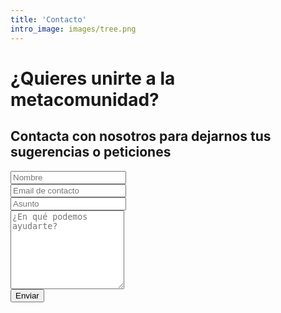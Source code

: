 ```yaml
---
title: 'Contacto'
intro_image: images/tree.png
---
```


# ¿Quieres unirte a la metacomunidad?

## Contacta con nosotros para dejarnos tus sugerencias o peticiones

<form name="contact" action="/thank-you/" method="POST" data-netlify="true">
    <input type="hidden" name="form-name" value="contact" />
    <!-- Text input-->
    <div>
        <label for="Name"></label>
        <div>
            <input id="contact-form-name" name="Name" type="text" placeholder="Nombre" required="" autocomplete="off">
        </div>
    </div>
    <!-- Text input-->
    <div>
        <label for="Email"></label>
        <div>
            <input id="contact-form-email" name="Email" type="email" placeholder="Email de contacto" required="" autocomplete="off">
        </div>
    </div>
    <!-- Text input-->
    <div>
        <label for="Subject"></label>
        <div>
            <input id="contact-form-subject" name="Subject" type="text" placeholder="Asunto" required="" autocomplete="off">
        </div>
    </div>
    <!-- Textarea -->
    <div>
        <label for=""></label>
        <textarea id="contact-form-message" name="Message" placeholder="¿En qué podemos ayudarte?" rows="8"></textarea>
    </div>
    <!-- Button -->
    <div>
        <button type="submit" value="Submit" id="Form-submit">Enviar</button>
    </div>

</form>
